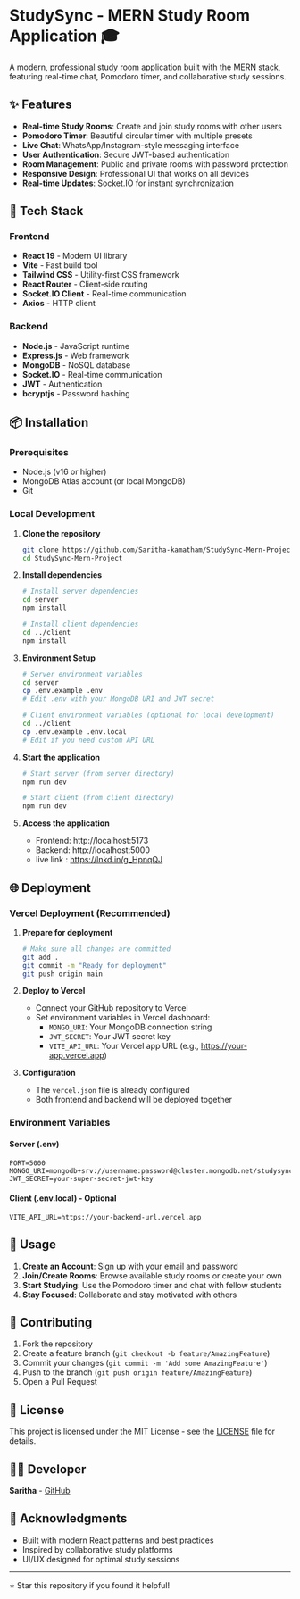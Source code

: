 # StudySync - MERN Study Room Application 🎓

A modern, professional study room application built with the MERN stack, featuring real-time chat, Pomodoro timer, and collaborative study sessions.

## ✨ Features

- **Real-time Study Rooms**: Create and join study rooms with other users
- **Pomodoro Timer**: Beautiful circular timer with multiple presets
- **Live Chat**: WhatsApp/Instagram-style messaging interface
- **User Authentication**: Secure JWT-based authentication
- **Room Management**: Public and private rooms with password protection
- **Responsive Design**: Professional UI that works on all devices
- **Real-time Updates**: Socket.IO for instant synchronization

## 🚀 Tech Stack

### Frontend
- **React 19** - Modern UI library
- **Vite** - Fast build tool
- **Tailwind CSS** - Utility-first CSS framework
- **React Router** - Client-side routing
- **Socket.IO Client** - Real-time communication
- **Axios** - HTTP client

### Backend
- **Node.js** - JavaScript runtime
- **Express.js** - Web framework
- **MongoDB** - NoSQL database
- **Socket.IO** - Real-time communication
- **JWT** - Authentication
- **bcryptjs** - Password hashing

## 📦 Installation

### Prerequisites
- Node.js (v16 or higher)
- MongoDB Atlas account (or local MongoDB)
- Git

### Local Development

1. **Clone the repository**
   ```bash
   git clone https://github.com/Saritha-kamatham/StudySync-Mern-Project.git
   cd StudySync-Mern-Project
   ```

2. **Install dependencies**
   ```bash
   # Install server dependencies
   cd server
   npm install
   
   # Install client dependencies
   cd ../client
   npm install
   ```

3. **Environment Setup**
   ```bash
   # Server environment variables
   cd server
   cp .env.example .env
   # Edit .env with your MongoDB URI and JWT secret
   
   # Client environment variables (optional for local development)
   cd ../client
   cp .env.example .env.local
   # Edit if you need custom API URL
   ```

4. **Start the application**
   ```bash
   # Start server (from server directory)
   npm run dev
   
   # Start client (from client directory)
   npm run dev
   ```

5. **Access the application**
   - Frontend: http://localhost:5173
   - Backend: http://localhost:5000
   - live link : https://lnkd.in/g_HpnqQJ

## 🌐 Deployment

### Vercel Deployment (Recommended)

1. **Prepare for deployment**
   ```bash
   # Make sure all changes are committed
   git add .
   git commit -m "Ready for deployment"
   git push origin main
   ```

2. **Deploy to Vercel**
   - Connect your GitHub repository to Vercel
   - Set environment variables in Vercel dashboard:
     - `MONGO_URI`: Your MongoDB connection string
     - `JWT_SECRET`: Your JWT secret key
     - `VITE_API_URL`: Your Vercel app URL (e.g., https://your-app.vercel.app)

3. **Configuration**
   - The `vercel.json` file is already configured
   - Both frontend and backend will be deployed together

### Environment Variables

#### Server (.env)
```
PORT=5000
MONGO_URI=mongodb+srv://username:password@cluster.mongodb.net/studysync
JWT_SECRET=your-super-secret-jwt-key
```

#### Client (.env.local) - Optional
```
VITE_API_URL=https://your-backend-url.vercel.app
```

## 🎯 Usage

1. **Create an Account**: Sign up with your email and password
2. **Join/Create Rooms**: Browse available study rooms or create your own
3. **Start Studying**: Use the Pomodoro timer and chat with fellow students
4. **Stay Focused**: Collaborate and stay motivated with others

## 🤝 Contributing

1. Fork the repository
2. Create a feature branch (`git checkout -b feature/AmazingFeature`)
3. Commit your changes (`git commit -m 'Add some AmazingFeature'`)
4. Push to the branch (`git push origin feature/AmazingFeature`)
5. Open a Pull Request

## 📄 License

This project is licensed under the MIT License - see the [LICENSE](LICENSE) file for details.

## 👨‍💻 Developer

**Saritha** - [GitHub](https://github.com/Saritha-Kamatham)

## 🙏 Acknowledgments

- Built with modern React patterns and best practices
- Inspired by collaborative study platforms
- UI/UX designed for optimal study sessions

---

⭐ Star this repository if you found it helpful!
